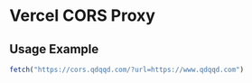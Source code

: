 # Vercel CORS Proxy

## Usage Example
```js
fetch("https://cors.qdqqd.com/?url=https://www.qdqqd.com")
```
